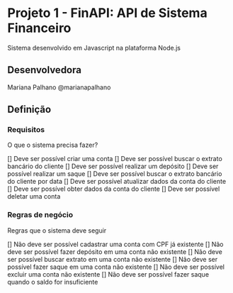 # Projeto 1 - FinAPI: API de Sistema Financeiro
Sistema desenvolvido em Javascript na plataforma Node.js

## Desenvolvedora
Mariana Palhano @marianapalhano

## Definição
### Requisitos

O que o sistema precisa fazer?

[] Deve ser possível criar uma conta
[] Deve ser possível buscar o extrato bancário do cliente
[] Deve ser possível realizar um depósito
[] Deve ser possível realizar um saque
[] Deve ser possível buscar o extrato bancário do cliente por data
[] Deve ser possível atualizar dados da conta do cliente
[] Deve ser possível obter dados da conta do cliente
[] Deve ser possível deletar uma conta

### Regras de negócio

Regras que o sistema deve seguir

[] Não deve ser possível cadastrar uma conta com CPF já existente
[] Não deve ser possível fazer depósito em uma conta não existente
[] Não deve ser possível buscar extrato em uma conta não existente
[] Não deve ser possível fazer saque em uma conta não existente
[] Não deve ser possível excluir uma conta não existente
[] Não deve ser possível fazer saque quando o saldo for insuficiente